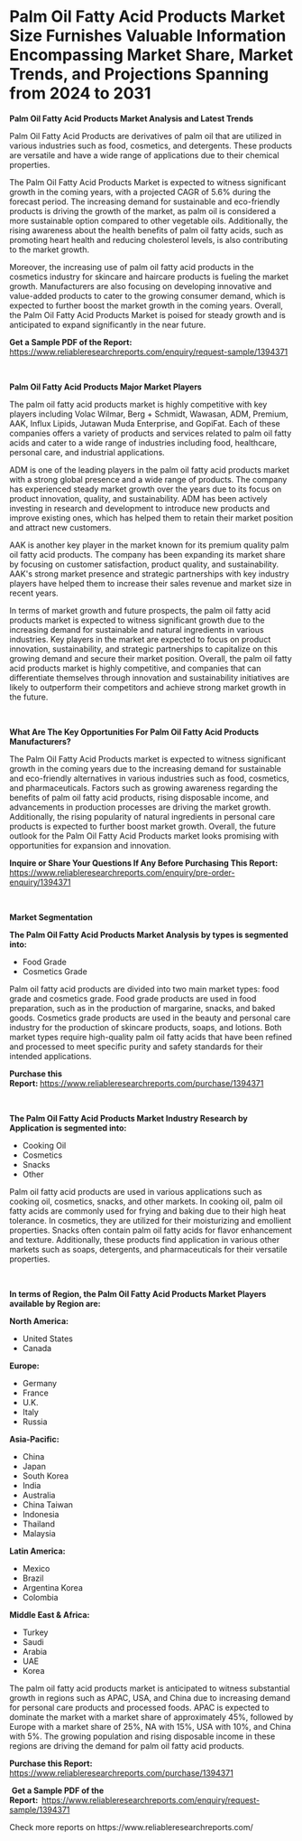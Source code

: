 <p><h1>Palm Oil Fatty Acid Products Market Size Furnishes Valuable Information Encompassing Market Share, Market Trends, and Projections Spanning from 2024 to 2031</h1></p><p><strong>Palm Oil Fatty Acid Products Market Analysis and Latest Trends</strong></p>
<p><p>Palm Oil Fatty Acid Products are derivatives of palm oil that are utilized in various industries such as food, cosmetics, and detergents. These products are versatile and have a wide range of applications due to their chemical properties.</p><p>The Palm Oil Fatty Acid Products Market is expected to witness significant growth in the coming years, with a projected CAGR of 5.6% during the forecast period. The increasing demand for sustainable and eco-friendly products is driving the growth of the market, as palm oil is considered a more sustainable option compared to other vegetable oils. Additionally, the rising awareness about the health benefits of palm oil fatty acids, such as promoting heart health and reducing cholesterol levels, is also contributing to the market growth.</p><p>Moreover, the increasing use of palm oil fatty acid products in the cosmetics industry for skincare and haircare products is fueling the market growth. Manufacturers are also focusing on developing innovative and value-added products to cater to the growing consumer demand, which is expected to further boost the market growth in the coming years. Overall, the Palm Oil Fatty Acid Products Market is poised for steady growth and is anticipated to expand significantly in the near future.</p></p>
<p><strong>Get a Sample PDF of the Report:&nbsp;</strong> <a href="https://www.reliableresearchreports.com/enquiry/request-sample/1394371">https://www.reliableresearchreports.com/enquiry/request-sample/1394371</a></p>
<p>&nbsp;</p>
<p><strong>Palm Oil Fatty Acid Products Major Market Players</strong></p>
<p><p>The palm oil fatty acid products market is highly competitive with key players including Volac Wilmar, Berg + Schmidt, Wawasan, ADM, Premium, AAK, Influx Lipids, Jutawan Muda Enterprise, and GopiFat. Each of these companies offers a variety of products and services related to palm oil fatty acids and cater to a wide range of industries including food, healthcare, personal care, and industrial applications.</p><p>ADM is one of the leading players in the palm oil fatty acid products market with a strong global presence and a wide range of products. The company has experienced steady market growth over the years due to its focus on product innovation, quality, and sustainability. ADM has been actively investing in research and development to introduce new products and improve existing ones, which has helped them to retain their market position and attract new customers.</p><p>AAK is another key player in the market known for its premium quality palm oil fatty acid products. The company has been expanding its market share by focusing on customer satisfaction, product quality, and sustainability. AAK's strong market presence and strategic partnerships with key industry players have helped them to increase their sales revenue and market size in recent years.</p><p>In terms of market growth and future prospects, the palm oil fatty acid products market is expected to witness significant growth due to the increasing demand for sustainable and natural ingredients in various industries. Key players in the market are expected to focus on product innovation, sustainability, and strategic partnerships to capitalize on this growing demand and secure their market position. Overall, the palm oil fatty acid products market is highly competitive, and companies that can differentiate themselves through innovation and sustainability initiatives are likely to outperform their competitors and achieve strong market growth in the future.</p></p>
<p>&nbsp;</p>
<p><strong>What Are The Key Opportunities For Palm Oil Fatty Acid Products Manufacturers?</strong></p>
<p><p>The Palm Oil Fatty Acid Products market is expected to witness significant growth in the coming years due to the increasing demand for sustainable and eco-friendly alternatives in various industries such as food, cosmetics, and pharmaceuticals. Factors such as growing awareness regarding the benefits of palm oil fatty acid products, rising disposable income, and advancements in production processes are driving the market growth. Additionally, the rising popularity of natural ingredients in personal care products is expected to further boost market growth. Overall, the future outlook for the Palm Oil Fatty Acid Products market looks promising with opportunities for expansion and innovation.</p></p>
<p><strong>Inquire or Share Your Questions If Any Before Purchasing This Report:</strong> <a href="https://www.reliableresearchreports.com/enquiry/pre-order-enquiry/1394371">https://www.reliableresearchreports.com/enquiry/pre-order-enquiry/1394371</a></p>
<p>&nbsp;</p>
<p><strong>Market Segmentation</strong></p>
<p><strong>The Palm Oil Fatty Acid Products Market Analysis by types is segmented into:</strong></p>
<p><ul><li>Food Grade</li><li>Cosmetics Grade</li></ul></p>
<p><p>Palm oil fatty acid products are divided into two main market types: food grade and cosmetics grade. Food grade products are used in food preparation, such as in the production of margarine, snacks, and baked goods. Cosmetics grade products are used in the beauty and personal care industry for the production of skincare products, soaps, and lotions. Both market types require high-quality palm oil fatty acids that have been refined and processed to meet specific purity and safety standards for their intended applications.</p></p>
<p><strong>Purchase this Report:&nbsp;</strong><a href="https://www.reliableresearchreports.com/purchase/1394371">https://www.reliableresearchreports.com/purchase/1394371</a></p>
<p>&nbsp;</p>
<p><strong>The Palm Oil Fatty Acid Products Market Industry Research by Application is segmented into:</strong></p>
<p><ul><li>Cooking Oil</li><li>Cosmetics</li><li>Snacks</li><li>Other</li></ul></p>
<p><p>Palm oil fatty acid products are used in various applications such as cooking oil, cosmetics, snacks, and other markets. In cooking oil, palm oil fatty acids are commonly used for frying and baking due to their high heat tolerance. In cosmetics, they are utilized for their moisturizing and emollient properties. Snacks often contain palm oil fatty acids for flavor enhancement and texture. Additionally, these products find application in various other markets such as soaps, detergents, and pharmaceuticals for their versatile properties.</p></p>
<p>&nbsp;</p>
<p><strong>In terms of Region, the Palm Oil Fatty Acid Products Market Players available by Region are:</strong></p>
<p>
    <p> <strong> North America: </strong>
        <ul>
            <li>United States</li>
            <li>Canada</li>
        </ul>
        </p> 
    <p> <strong> Europe: </strong>
        <ul>
            <li>Germany</li>
            <li>France</li>
            <li>U.K.</li>
            <li>Italy</li>
            <li>Russia</li>
        </ul>
        </p> 
    <p> <strong> Asia-Pacific: </strong>
        <ul>
            <li>China</li>
            <li>Japan</li>
            <li>South Korea</li>
            <li>India</li>
            <li>Australia</li>
            <li>China Taiwan</li>
            <li>Indonesia</li>
            <li>Thailand</li>
            <li>Malaysia</li>
        </ul>
        </p> 
    <p> <strong> Latin America: </strong>
        <ul>
            <li>Mexico</li>
            <li>Brazil</li>
            <li>Argentina Korea</li>
            <li>Colombia</li>
        </ul>
        </p> 
    <p> <strong> Middle East & Africa: </strong>
        <ul>
            <li>Turkey</li>
            <li>Saudi</li>
            <li>Arabia</li>
            <li>UAE</li>
            <li>Korea</li>
        </ul>
    </p>
    </p>
<p><p>The palm oil fatty acid products market is anticipated to witness substantial growth in regions such as APAC, USA, and China due to increasing demand for personal care products and processed foods. APAC is expected to dominate the market with a market share of approximately 45%, followed by Europe with a market share of 25%, NA with 15%, USA with 10%, and China with 5%. The growing population and rising disposable income in these regions are driving the demand for palm oil fatty acid products.</p></p>
<p><strong>Purchase this Report: </strong><a href="https://www.reliableresearchreports.com/purchase/1394371">https://www.reliableresearchreports.com/purchase/1394371</a></p>
<p>&nbsp;<strong>Get a Sample PDF of the Report:&nbsp;&nbsp;</strong><a href="https://www.reliableresearchreports.com/enquiry/request-sample/1394371">https://www.reliableresearchreports.com/enquiry/request-sample/1394371</a></p>
<p><strong></strong></p>
<p>Check more reports on https://www.reliableresearchreports.com/</p>